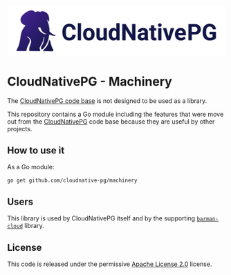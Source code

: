 [![CloudNativePG](./logo/cloudnativepg.png)](https://cloudnative-pg.io/)

# CloudNativePG - Machinery

The [CloudNativePG code base](https://github.com/cloudnative-pg/cloudnative-pg)
is not designed to be used as a library.

This repository contains a Go module including the features that were move out
from the [CloudNativePG](https://cloudnative-pg.io) code base because they are
useful by other projects.

## How to use it

As a Go module:

```
go get github.com/cloudnative-pg/machinery
```

## Users

This library is used by CloudNativePG itself and by the supporting
[`barman-cloud`](https://github.com/cloudnative-pg/barman-cloud) library.

## License

This code is released under the permissive [Apache License 2.0](./LICENSE) license.